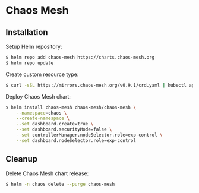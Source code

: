 # Chaos Mesh

## Installation

Setup Helm repository:

```bash
$ helm repo add chaos-mesh https://charts.chaos-mesh.org
$ helm repo update
```

Create custom resource type:

```bash
$ curl -sSL https://mirrors.chaos-mesh.org/v0.9.1/crd.yaml | kubectl apply -f -
```

Deploy Chaos Mesh chart:

```bash
$ helm install chaos-mesh chaos-mesh/chaos-mesh \
    --namespace=chaos \
    --create-namespace \
    --set dashboard.create=true \
    --set dashboard.securityMode=false \
    --set controllerManager.nodeSelector.role=exp-control \
    --set dashboard.nodeSelector.role=exp-control
```

## Cleanup

Delete Chaos Mesh chart release:

```bash
$ helm -n chaos delete --purge chaos-mesh
```
